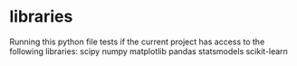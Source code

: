 # libraries

Running this python file tests if the current project has access to the following libraries:
  scipy
  numpy
  matplotlib
  pandas
  statsmodels
  scikit-learn
